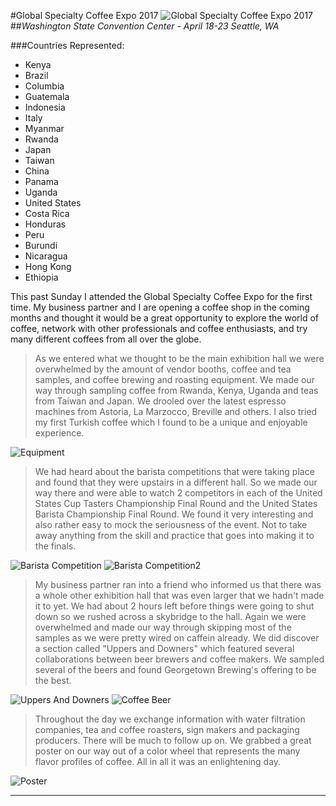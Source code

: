 #Global Specialty Coffee Expo 2017
![Global Specialty Coffee Expo 2017](https://media1.fdncms.com/stranger/imager/u/original/25050785/15317762_10154702007142789_8253583489617325730_n.jpg)
##*Washington State Convention Center - April 18-23 Seattle, WA*

###Countries Represented:
* Kenya
* Brazil
* Columbia
* Guatemala
* Indonesia
* Italy
* Myanmar
* Rwanda
* Japan
* Taiwan
* China
* Panama
* Uganda
* United States
* Costa Rica
* Honduras
* Peru
* Burundi
* Nicaragua
* Hong Kong
* Ethiopia

This past Sunday I attended the Global Specialty Coffee Expo for the first time. My business partner and I are opening a coffee shop in the coming months and thought it would be a great opportunity to explore the world of coffee, network with other professionals and coffee enthusiasts, and try many different coffees from all over the globe.

>As we entered what we thought to be the main exhibition hall we were overwhelmed by the amount of vendor booths, coffee and tea samples, and coffee brewing and roasting equipment. We made our way through sampling coffee from Rwanda, Kenya, Uganda and teas from Taiwan and Japan. We drooled over the latest espresso machines from Astoria, La Marzocco, Breville and others. I also tried my first Turkish coffee which I found to be a unique and enjoyable experience.

![Equipment](http://dailycoffeenews.com/wp-content/uploads/2017/04/SCA-New-Products.jpg)

>We had heard about the barista competitions that were taking place and found that they were upstairs in a different hall. So we made our way there and were able to watch 2 competitors in each of the United States Cup Tasters Championship Final Round and the United States Barista Championship Final Round. We found it very interesting and also rather easy to mock the seriousness of the event. Not to take away anything from the skill and practice that goes into making it to the finals.

![Barista Competition](http://static.seattletimes.com/wp-content/uploads/2017/04/cf43f6c8-2141-11e7-88f4-205beaa8c1e3-780x520.jpg)
![Barista Competition2](http://static.seattletimes.com/wp-content/uploads/2017/04/3f45381e-26d4-11e7-900a-694002656c70-780x577.jpg)

>My business partner ran into a friend who informed us that there was a whole other exhibition hall that was even larger that we hadn't made it to yet. We had about 2 hours left before things were going to shut down so we rushed across a skybridge to the hall. Again we were overwhelmed and made our way through skipping most of the samples as we were pretty wired on caffein already. We did discover a section called "Uppers and Downers" which featured several collaborations between beer brewers and coffee makers. We sampled several of the beers and found Georgetown Brewing's offering to be the best.

![Uppers And Downers](https://static1.squarespace.com/static/5055e59ce4b02b42cb30023c/t/582bd98d3e00be285affab3b/1479268754541/)
![Coffee Beer](https://static1.squarespace.com/static/5790d30df5e23131faaad9ae/t/581a48abcd0f68da28396978/1478117553818/SkandiaShafer_BaristaCamp-0781.jpg)

>Throughout the day we exchange information with water filtration companies, tea and coffee roasters, sign makers and packaging producers. There will be much to follow up on. We grabbed a great poster on our way out of a color wheel that represents the many flavor profiles of coffee. All in all it was an enlightening day.

![Poster](https://static1.squarespace.com/static/5790d30df5e23131faaad9ae/t/58409f19d482e9106298470e/1480630159511/bwages_SCAA3_1427.jpg)
***
